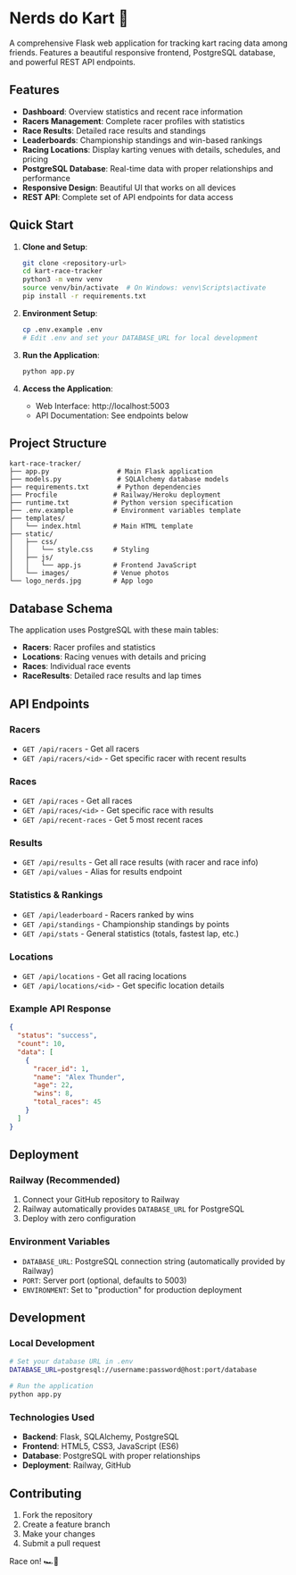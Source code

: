 # Nerds do Kart 🏁

A comprehensive Flask web application for tracking kart racing data among friends. Features a beautiful responsive frontend, PostgreSQL database, and powerful REST API endpoints.

## Features

- **Dashboard**: Overview statistics and recent race information
- **Racers Management**: Complete racer profiles with statistics  
- **Race Results**: Detailed race results and standings
- **Leaderboards**: Championship standings and win-based rankings
- **Racing Locations**: Display karting venues with details, schedules, and pricing
- **PostgreSQL Database**: Real-time data with proper relationships and performance
- **Responsive Design**: Beautiful UI that works on all devices
- **REST API**: Complete set of API endpoints for data access

## Quick Start

1. **Clone and Setup**:
   ```bash
   git clone <repository-url>
   cd kart-race-tracker
   python3 -m venv venv
   source venv/bin/activate  # On Windows: venv\Scripts\activate
   pip install -r requirements.txt
   ```

2. **Environment Setup**:
   ```bash
   cp .env.example .env
   # Edit .env and set your DATABASE_URL for local development
   ```

3. **Run the Application**:
   ```bash
   python app.py
   ```

4. **Access the Application**:
   - Web Interface: http://localhost:5003
   - API Documentation: See endpoints below

## Project Structure

```
kart-race-tracker/
├── app.py                 # Main Flask application
├── models.py              # SQLAlchemy database models
├── requirements.txt       # Python dependencies
├── Procfile              # Railway/Heroku deployment
├── runtime.txt           # Python version specification
├── .env.example          # Environment variables template
├── templates/
│   └── index.html        # Main HTML template
├── static/
│   ├── css/
│   │   └── style.css     # Styling
│   ├── js/
│   │   └── app.js        # Frontend JavaScript
│   └── images/           # Venue photos
└── logo_nerds.jpg        # App logo
```

## Database Schema

The application uses PostgreSQL with these main tables:
- **Racers**: Racer profiles and statistics
- **Locations**: Racing venues with details and pricing
- **Races**: Individual race events
- **RaceResults**: Detailed race results and lap times

## API Endpoints

### Racers
- `GET /api/racers` - Get all racers
- `GET /api/racers/<id>` - Get specific racer with recent results

### Races
- `GET /api/races` - Get all races
- `GET /api/races/<id>` - Get specific race with results
- `GET /api/recent-races` - Get 5 most recent races

### Results
- `GET /api/results` - Get all race results (with racer and race info)
- `GET /api/values` - Alias for results endpoint

### Statistics & Rankings
- `GET /api/leaderboard` - Racers ranked by wins
- `GET /api/standings` - Championship standings by points
- `GET /api/stats` - General statistics (totals, fastest lap, etc.)

### Locations
- `GET /api/locations` - Get all racing locations
- `GET /api/locations/<id>` - Get specific location details

### Example API Response
```json
{
  "status": "success",
  "count": 10,
  "data": [
    {
      "racer_id": 1,
      "name": "Alex Thunder",
      "age": 22,
      "wins": 8,
      "total_races": 45
    }
  ]
}
```

## Deployment

### Railway (Recommended)
1. Connect your GitHub repository to Railway
2. Railway automatically provides `DATABASE_URL` for PostgreSQL
3. Deploy with zero configuration

### Environment Variables
- `DATABASE_URL`: PostgreSQL connection string (automatically provided by Railway)
- `PORT`: Server port (optional, defaults to 5003)
- `ENVIRONMENT`: Set to "production" for production deployment

## Development

### Local Development
```bash
# Set your database URL in .env
DATABASE_URL=postgresql://username:password@host:port/database

# Run the application
python app.py
```

### Technologies Used
- **Backend**: Flask, SQLAlchemy, PostgreSQL
- **Frontend**: HTML5, CSS3, JavaScript (ES6)
- **Database**: PostgreSQL with proper relationships
- **Deployment**: Railway, GitHub

## Contributing

1. Fork the repository
2. Create a feature branch
3. Make your changes
4. Submit a pull request

Race on! 🏎️💨